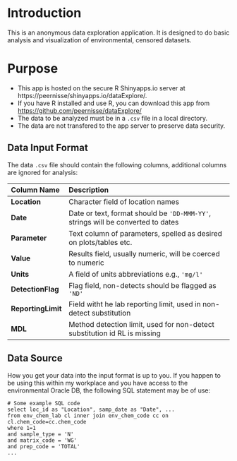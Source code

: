# Introduction
This is an anonymous data exploration application. 
It is designed to do basic analysis and visualization of environmental, censored datasets.

# Purpose

* This app is hosted on the secure R Shinyapps.io server at https://peernisse/shinyapps.io/dataExplore/.
* If you have R installed and use R, you can download this app from https://github.com/peernisse/dataExplore/
* The data to be analyzed must be in a `.csv` file in a local directory.
* The data are not transfered to the app server to preserve data security.

## Data Input Format
The data `.csv` file should contain the following columns, additional columns are ignored for analysis:

Column Name      |Description
:----------------|:--------------------------------------------------------------------------------
**Location**|Character field of location names
**Date**|Date or text, format should be `'DD-MMM-YY'`, strings will be converted to dates
**Parameter**|Text column of parameters, spelled as desired on plots/tables etc.
**Value**|Results field, usually numeric, will be coerced to numeric
**Units**|A field of units abbreviations e.g., `'mg/l'`
**DetectionFlag**|Flag field, non-detects should be flagged as `'ND'`
**ReportingLimit**|Field witht he lab reporting limit, used in non-detect substitution
**MDL**|Method detection limit, used for non-detect substitution id RL is missing

## Data Source
How you get your data into the input format is up to you.
If you happen to be using this within my workplace and you have access to the environmental Oracle DB,
the following SQL statement may be of use:

```{r}
# Some example SQL code
select loc_id as "Location", samp_date as "Date", ...
from env_chem_lab cl inner join env_chem_code cc on cl.chem_code=cc.chem_code
where 1=1
and sample_type = 'N'
and matrix_code = 'WG'
and prep_code = 'TOTAL'
...
```